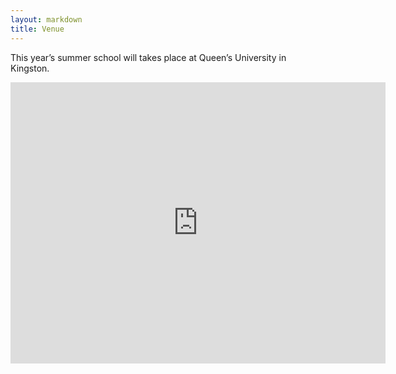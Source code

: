 ```yaml
---
layout: markdown
title: Venue
---
```


This year’s summer school will takes place at Queen’s University in Kingston.
<!--TODO add room details later-->
<iframe src="https://www.google.com/maps/embed?pb=!1m14!1m12!1m3!1d2859.1155446723296!2d-76.49732988449962!3d44.225279479105964!2m3!1f0!2f0!3f0!3m2!1i1024!2i768!4f13.1!5e0!3m2!1sen!2sca!4v1522122004496" width="600" height="450" frameborder="0" style="border:0" allowfullscreen></iframe>

